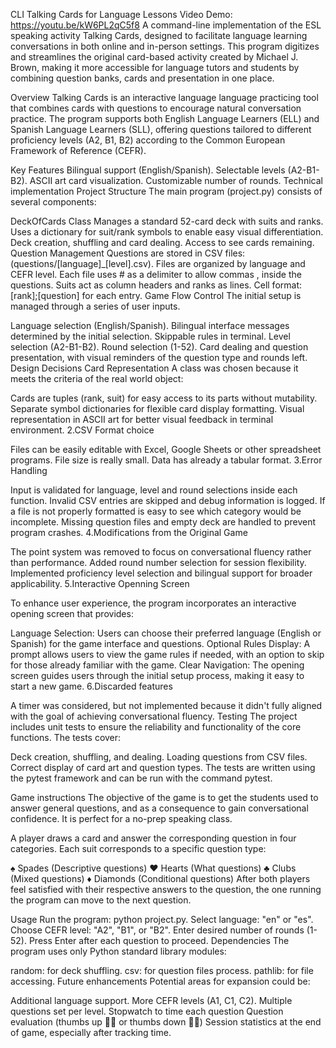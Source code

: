 CLI Talking Cards for Language Lessons
Video Demo: https://youtu.be/kW6PL2qC5f8
A command-line implementation of the ESL speaking activity Talking Cards, designed to facilitate language learning conversations in both online and in-person settings. This program digitizes and streamlines the original card-based activity created by Michael J. Brown, making it more accessible for language tutors and students by combining question banks, cards and presentation in one place.

Overview
Talking Cards is an interactive language language practicing tool that combines cards with questions to encourage natural conversation practice. The program supports both English Language Learners (ELL) and Spanish Language Learners (SLL), offering questions tailored to different proficiency levels (A2, B1, B2) according to the Common European Framework of Reference (CEFR).

Key Features
Bilingual support (English/Spanish).
Selectable levels (A2-B1-B2).
ASCII art card visualization.
Customizable number of rounds.
Technical implementation
Project Structure
The main program (project.py) consists of several components:

DeckOfCards Class
Manages a standard 52-card deck with suits and ranks.
Uses a dictionary for suit/rank symbols to enable easy visual differentiation.
Deck creation, shuffling and card dealing.
Access to see cards remaining.
Question Management
Questions are stored in CSV files: (questions/[language]_[level].csv).
Files are organized by language and CEFR level.
Each file uses # as a delimiter to allow commas , inside the questions.
Suits act as column headers and ranks as lines.
Cell format: [rank];[question] for each entry.
Game Flow Control
The initial setup is managed through a series of user inputs.

Language selection (English/Spanish).
Bilingual interface messages determined by the initial selection.
Skippable rules in terminal.
Level selection (A2-B1-B2).
Round selection (1-52).
Card dealing and question presentation, with visual reminders of the question type and rounds left.
Design Decisions
Card Representation
A class was chosen because it meets the criteria of the real world object:

Cards are tuples (rank, suit) for easy access to its parts without mutability.
Separate symbol dictionaries for flexible card display formatting.
Visual representation in ASCII art for better visual feedback in terminal environment.
2.CSV Format choice

Files can be easily editable with Excel, Google Sheets or other spreadsheet programs.
File size is really small.
Data has already a tabular format.
3.Error Handling

Input is validated for language, level and round selections inside each function.
Invalid CSV entries are skipped and debug information is logged.
If a file is not properly formatted is easy to see which category would be incomplete.
Missing question files and empty deck are handled to prevent program crashes.
4.Modifications from the Original Game

The point system was removed to focus on conversational fluency rather than performance.
Added round number selection for session flexibility.
Implemented proficiency level selection and bilingual support for broader applicability.
5.Interactive Openning Screen

To enhance user experience, the program incorporates an interactive opening screen that provides:

Language Selection: Users can choose their preferred language (English or Spanish) for the game interface and questions.
Optional Rules Display: A prompt allows users to view the game rules if needed, with an option to skip for those already familiar with the game.
Clear Navigation: The opening screen guides users through the initial setup process, making it easy to start a new game.
6.Discarded features

A timer was considered, but not implemented because it didn't fully aligned with the goal of achieving conversational fluency.
Testing
The project includes unit tests to ensure the reliability and functionality of the core functions. The tests cover:

Deck creation, shuffling, and dealing.
Loading questions from CSV files.
Correct display of card art and question types.
The tests are written using the pytest framework and can be run with the command pytest.

Game instructions
The objective of the game is to get the students used to answer general questions, and as a consequence to gain conversational confidence. It is perfect for a no-prep speaking class.

A player draws a card and answer the corresponding question in four categories. Each suit corresponds to a specific question type:

♠ Spades (Descriptive questions)
♥ Hearts (What questions)
♣ Clubs (Mixed questions)
♦ Diamonds (Conditional questions)
After both players feel satisfied with their respective answers to the question, the one running the program can move to the next question.

Usage
Run the program: python project.py.
Select language: "en" or "es".
Choose CEFR level: "A2", "B1", or "B2".
Enter desired number of rounds (1-52).
Press Enter after each question to proceed.
Dependencies
The program uses only Python standard library modules:

random: for deck shuffling.
csv: for question files process.
pathlib: for file accessing.
Future enhancements
Potential areas for expansion could be:

Additional language support.
More CEFR levels (A1, C1, C2).
Multiple questions set per level.
Stopwatch to time each question
Question evaluation (thumbs up 👍🏽 or thumbs down 👎🏽)
Session statistics at the end of game, especially after tracking time.
